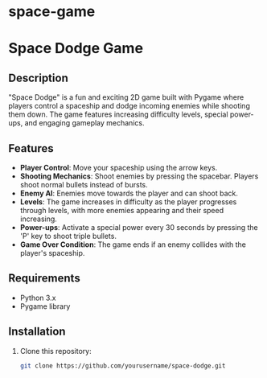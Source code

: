 # space-game
# Space Dodge Game

## Description
"Space Dodge" is a fun and exciting 2D game built with Pygame where players control a spaceship and dodge incoming enemies while shooting them down. The game features increasing difficulty levels, special power-ups, and engaging gameplay mechanics.

## Features
- **Player Control**: Move your spaceship using the arrow keys.
- **Shooting Mechanics**: Shoot enemies by pressing the spacebar. Players shoot normal bullets instead of bursts.
- **Enemy AI**: Enemies move towards the player and can shoot back.
- **Levels**: The game increases in difficulty as the player progresses through levels, with more enemies appearing and their speed increasing.
- **Power-ups**: Activate a special power every 30 seconds by pressing the 'P' key to shoot triple bullets.
- **Game Over Condition**: The game ends if an enemy collides with the player's spaceship.

## Requirements
- Python 3.x
- Pygame library

## Installation
1. Clone this repository:
   ```bash
   git clone https://github.com/yourusername/space-dodge.git
